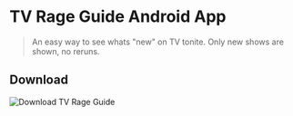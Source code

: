 TV Rage Guide Android App
=========================

> An easy way to see whats "new" on TV tonite. Only new shows are shown, no
> reruns.

Download
--------
![Download TV Rage Guide](http://chart.apis.google.com/chart?cht=qr&chs=200x200&chl=market://search?q=pname:com.mindtechnologies.tvrage)